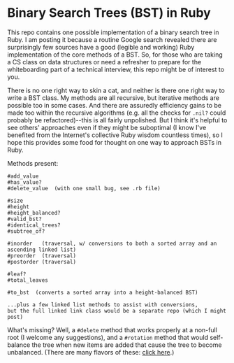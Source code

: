 # Binary Search Trees (BST) in Ruby

This repo contains one possible implementation of a binary search tree in Ruby. I am posting it because a routine Google search revealed there are surprisingly few sources have a good (legible and working) Ruby implementation of the core methods of a BST. So, for those who are taking a CS class on data structures or need a refresher to prepare for the whiteboarding part of a technical interview, this repo might be of interest to you.

There is no one right way to skin a cat, and neither is there one right way to write a BST class. My methods are all recursive, but iterative methods are possible too in some cases. And there are assuredly efficiency gains to be made too within the recursive algorithms (e.g. all the checks for `.nil?` could probably be refactored)--this is all fairly unpolished. But I think it's helpful to see others' approaches even if they might be suboptimal (I know I've benefited from the Internet's collective Ruby wisdom countless times), so I hope this provides some food for thought on one way to approach BSTs in Ruby.

Methods present:
```
#add_value
#has_value?
#delete_value  (with one small bug, see .rb file)

#size
#height
#height_balanced?
#valid_bst?
#identical_trees?
#subtree_of?

#inorder   (traversal, w/ conversions to both a sorted array and an ascending linked list)
#preorder  (traversal)
#postorder (traversal)

#leaf?
#total_leaves

#to_bst  (converts a sorted array into a height-balanced BST)

...plus a few linked list methods to assist with conversions,
but the full linked link class would be a separate repo (which I might post)
```

What's missing? Well, a `#delete` method that works properly at a non-full root (I welcome any suggestions), and a `#rotation` method that would self-balance the tree when new items are added that cause the tree to become unbalanced. (There are many flavors of these: [click here](https://en.wikipedia.org/wiki/Self-balancing_binary_search_tree).)